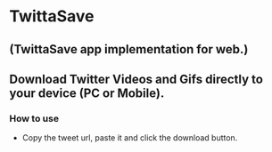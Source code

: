 # TwittaSave

## (TwittaSave app implementation for web.)

## Download Twitter Videos and Gifs directly to your device (PC or Mobile). 

### How to use
- Copy the tweet url, paste it and click the download button.
